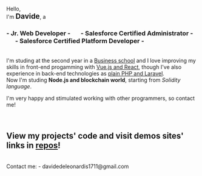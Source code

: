Hello,<br>
I'm <strong style="font-size: 1.35em">Davide</strong>, a<br>

### - Jr. Web Developer - &nbsp;&nbsp;&nbsp;&nbsp;&nbsp; - Salesforce Certified Administrator - &nbsp;&nbsp;&nbsp;&nbsp;&nbsp; - Salesforce Certified Platform Developer -

<br>
I'm studing at the second year in a <u>Business school</u> and I love improving my skills in front-end progamming with <u>Vue.js and React</u>, though I've also experience in back-end technologies as <u>plain PHP and Laravel</u>.<br>
Now I'm studing <strong>Node.js and blockchain world</strong>, starting from <i>Solidity language</i>.

<br>

I'm very happy and stimulated working with other programmers, so contact me!

<br>

## View my projects' code and visit demos sites' links in <u>repos</u>!

<br>
Contact me: 
  - davidedeleonardis1711@gmail.com

<!--
- I’m currently working on ...
- I’m looking for help with ...
- How to reach me: ...
-->
